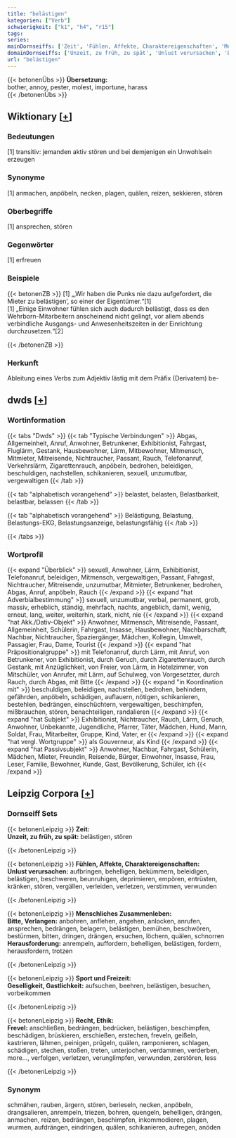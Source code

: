 ```yaml
---
title: "belästigen"
kategorien: ["Verb"]
schwierigkeit: ["k1", "h4", "r15"]
tags:
series:
mainDornseiffs: ['Zeit', 'Fühlen, Affekte, Charaktereigenschaften', 'Menschliches Zusammenleben', 'Sport und Freizeit', 'Recht, Ethik']
domainDornseiffs: ['Unzeit, zu früh, zu spät', 'Unlust verursachen', 'Bitte, Verlangen', 'Herausforderung', 'Geselligkeit, Gastlichkeit', 'Frevel']
url: "belästigen"
---
```


{{< betonenÜbs >}}
**Übersetzung:**  
bother, annoy, pester, molest, importune, harass  
{{< /betonenÜbs >}}

## Wiktionary [[+](https://de.wiktionary.org/wiki/belästigen)]

### Bedeutungen
[1] transitiv: jemanden aktiv stören und bei demjenigen ein Unwohlsein erzeugen  

### Synonyme
[1] anmachen, anpöbeln, necken, plagen, quälen, reizen, sekkieren, stören  

### Oberbegriffe
[1] ansprechen, stören  

### Gegenwörter
[1] erfreuen  

### Beispiele
{{< betonenZB >}}
[1] „‚Wir haben die Punks nie dazu aufgefordert, die Mieter zu belästigen‘, so einer der Eigentümer.“[1]  
[1] „Einige Einwohner fühlen sich auch dadurch belästigt, dass es den Wehrborn-Mitarbeitern anscheinend nicht gelingt, vor allem abends verbindliche Ausgangs- und Anwesenheitszeiten in der Einrichtung durchzusetzen.“[2]  

{{< /betonenZB >}}
### Herkunft
Ableitung eines Verbs zum Adjektiv lästig mit dem Präfix (Derivatem) be-  



## dwds [[+](https://www.dwds.de/wb/belästigen)]

### Wortinformation
{{< tabs "Dwds" >}}
{{< tab "Typische Verbindungen" >}}
Abgas, Allgemeinheit, Anruf, Anwohner, Betrunkener, Exhibitionist, Fahrgast, Fluglärm, Gestank, Hausbewohner, Lärm, Mitbewohner, Mitmensch, Mitmieter, Mitreisende, Nichtraucher, Passant, Rauch, Telefonanruf, Verkehrslärm, Zigarettenrauch, anpöbeln, bedrohen, beleidigen, beschuldigen, nachstellen, schikanieren, sexuell, unzumutbar, vergewaltigen
{{< /tab >}}

{{< tab "alphabetisch vorangehend" >}}
belastet, belasten, Belastbarkeit, belastbar, belassen
{{< /tab >}}

{{< tab "alphabetisch vorangehend" >}}
Belästigung, Belastung, Belastungs-EKG, Belastungsanzeige, belastungsfähig
{{< /tab >}}

{{< /tabs >}}

### Wortprofil
{{< expand "Überblick" >}} sexuell, Anwohner, Lärm, Exhibitionist, Telefonanruf, beleidigen, Mitmensch, vergewaltigen, Passant, Fahrgast, Nichtraucher, Mitreisende, unzumutbar, Mitmieter, Betrunkener, bedrohen, Abgas, Anruf, anpöbeln, Rauch {{< /expand >}}
{{< expand "hat Adverbialbestimmung" >}} sexuell, unzumutbar, verbal, permanent, grob, massiv, erheblich, ständig, mehrfach, nachts, angeblich, damit, wenig, erneut, lang, weiter, weiterhin, stark, nicht, nie {{< /expand >}}
{{< expand "hat Akk./Dativ-Objekt" >}} Anwohner, Mitmensch, Mitreisende, Passant, Allgemeinheit, Schülerin, Fahrgast, Insasse, Hausbewohner, Nachbarschaft, Nachbar, Nichtraucher, Spaziergänger, Mädchen, Kollegin, Umwelt, Passagier, Frau, Dame, Tourist {{< /expand >}}
{{< expand "hat Präpositionalgruppe" >}} mit Telefonanruf, durch Lärm, mit Anruf, von Betrunkener, von Exhibitionist, durch Geruch, durch Zigarettenrauch, durch Gestank, mit Anzüglichkeit, von Freier, von Lärm, in Hotelzimmer, von Mitschüler, von Anrufer, mit Lärm, auf Schulweg, von Vorgesetzter, durch Rauch, durch Abgas, mit Bitte {{< /expand >}}
{{< expand "in Koordination mit" >}} beschuldigen, beleidigen, nachstellen, bedrohen, behindern, gefährden, anpöbeln, schädigen, auflauern, nötigen, schikanieren, bestehlen, bedrängen, einschüchtern, vergewaltigen, beschimpfen, mißbrauchen, stören, benachteiligen, randalieren {{< /expand >}}
{{< expand "hat Subjekt" >}} Exhibitionist, Nichtraucher, Rauch, Lärm, Geruch, Anwohner, Unbekannte, Jugendliche, Pfarrer, Täter, Mädchen, Hund, Mann, Soldat, Frau, Mitarbeiter, Gruppe, Kind, Vater, er {{< /expand >}}
{{< expand "hat vergl. Wortgruppe" >}} als Gouverneur, als Kind {{< /expand >}}
{{< expand "hat Passivsubjekt" >}} Anwohner, Nachbar, Fahrgast, Schülerin, Mädchen, Mieter, Freundin, Reisende, Bürger, Einwohner, Insasse, Frau, Leser, Familie, Bewohner, Kunde, Gast, Bevölkerung, Schüler, ich {{< /expand >}}

## Leipzig Corpora [[+](https://corpora.uni-leipzig.de/en/res?word=belästigen&corpusId=deu_newscrawl-public_2018)]

### Dornseiff Sets
{{< betonenLeipzig >}}
**Zeit:**  
**Unzeit, zu früh, zu spät:** belästigen, stören  

{{< /betonenLeipzig >}}


{{< betonenLeipzig >}}
**Fühlen, Affekte, Charaktereigenschaften:**  
**Unlust verursachen:** aufbringen, behelligen, bekümmern, beleidigen, belästigen, beschweren, beunruhigen, deprimieren, empören, entrüsten, kränken, stören, vergällen, verleiden, verletzen, verstimmen, verwunden  

{{< /betonenLeipzig >}}


{{< betonenLeipzig >}}
**Menschliches Zusammenleben:**  
**Bitte, Verlangen:** anbohren, anflehen, angehen, anlocken, anrufen, ansprechen, bedrängen, belagern, belästigen, bemühen, beschwören, bestürmen, bitten, dringen, drängen, ersuchen, löchern, quälen, schnorren  
**Herausforderung:** anrempeln, auffordern, behelligen, belästigen, fordern, herausfordern, trotzen  

{{< /betonenLeipzig >}}


{{< betonenLeipzig >}}
**Sport und Freizeit:**  
**Geselligkeit, Gastlichkeit:** aufsuchen, beehren, belästigen, besuchen, vorbeikommen  

{{< /betonenLeipzig >}}


{{< betonenLeipzig >}}
**Recht, Ethik:**  
**Frevel:** anschließen, bedrängen, bedrücken, belästigen, beschimpfen, beschädigen, brüskieren, erschießen, erstechen, freveln, geißeln, kastrieren, lähmen, peinigen, prügeln, quälen, ramponieren, schlagen, schädigen, stechen, stoßen, treten, unterjochen, verdammen, verderben, more..., verfolgen, verletzen, verunglimpfen, verwunden, zerstören, less  

{{< /betonenLeipzig >}}

### Synonym
schmähen, rauben, ärgern, stören, berieseln, necken, anpöbeln, drangsalieren, anrempeln, triezen, bohren, quengeln, behelligen, drängen, anmachen, reizen, bedrängen, beschimpfen, inkommodieren, plagen, wurmen, aufdrängen, eindringen, quälen, schikanieren, aufregen, anöden

